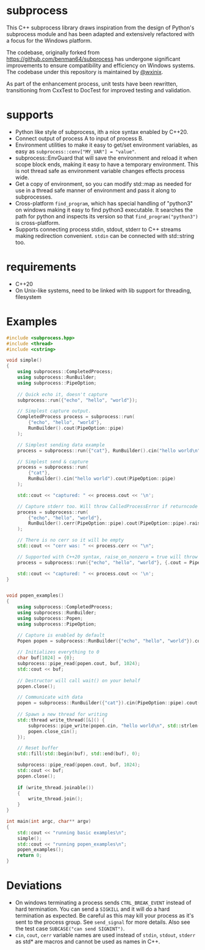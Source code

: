 # subprocess

This C++ subprocess library draws inspiration from the design of Python's subprocess module and has been adapted and extensively refactored with a focus for the Windows platform. 

The codebase, originally forked from https://github.com/benman64/subprocess has undergone significant improvements to ensure compatibility and efficiency on Windows systems. The codebase under this repository is maintained by [@wxinix](https://github.com/wxinix).

As part of the enhancement process, unit tests have been rewritten, transitioning from CxxTest to DocTest for improved testing and validation.

# supports

- Python like style of subprocess, ith a nice syntax enabled by C++20.
- Connect output of process A to input of process B.
- Environment utilities to make it easy to get/set environment variables, as easy as `subprocess::cenv["MY_VAR"] = "value"`.
- subprocess::EnvGuard that will save the environment and reload it when scope block ends, making it easy to have a temporary environment. This is not thread safe as environment variable changes effects process wide.
- Get a copy of environment, so you can modify std::map as needed for use in a thread safe manner of environment and pass it along to subprocesses.
- Cross-platform `find_program`, which has special handling of "python3" on windows making it easy to find python3 executable. It searches the path for python and inspects its version so that `find_program("python3")` is cross-platform.
- Supports connecting process stdin, stdout, stderr to C++ streams making redirection convenient. `stdin` can be connected with std::string too.

# requirements

- C++20
- On Unix-like systems, need to be linked with lib support for threading, filesystem

# Examples

```cpp
#include <subprocess.hpp>
#include <thread>
#include <cstring>

void simple()
{
    using subprocess::CompletedProcess;
    using subprocess::RunBuilder;
    using subprocess::PipeOption;
	
    // Quick echo it, doesn't capture
    subprocess::run({"echo", "hello", "world"});

    // Simplest capture output.
    CompletedProcess process = subprocess::run(
        {"echo", "hello", "world"}, 
        RunBuilder().cout(PipeOption::pipe)
    );

    // Simplest sending data example
    process = subprocess::run({"cat"}, RunBuilder().cin("hello world\n"));

    // Simplest send & capture
    process = subprocess::run(
        {"cat"}, 
        RunBuilder().cin("hello world").cout(PipeOption::pipe)
    );

    std::cout << "captured: " << process.cout << '\n';

    // Capture stderr too. Will throw CalledProcessError if returncode != 0.
    process = subprocess::run(
        {"echo", "hello", "world"}, 
        RunBuilder().cerr(PipeOption::pipe).cout(PipeOption::pipe).raise_on_nonzero(true)
    );

    // There is no cerr so it will be empty
    std::cout << "cerr was: " << process.cerr << "\n";

    // Supported with C++20 syntax, raise_on_nonzero = true will throw exception upon errors
    process = subprocess::run({"echo", "hello", "world"}, {.cout = PipeOption::pipe, .raise_on_nonzero = false});

    std::cout << "captured: " << process.cout << '\n';
}


void popen_examples()
{
    using subprocess::CompletedProcess;
    using subprocess::RunBuilder;
    using subprocess::Popen;
    using subprocess::PipeOption;

    // Capture is enabled by default
    Popen popen = subprocess::RunBuilder({"echo", "hello", "world"}).cout(PipeOption::pipe).popen();
	
    // Initializes everything to 0
    char buf[1024] = {0}; 
    subprocess::pipe_read(popen.cout, buf, 1024);
    std::cout << buf;
	
    // Destructor will call wait() on your behalf
    popen.close();

    // Communicate with data
    popen = subprocess::RunBuilder({"cat"}).cin(PipeOption::pipe).cout(PipeOption::pipe).popen();
	
    // Spawn a new thread for writing
    std::thread write_thread([&]() {
        subprocess::pipe_write(popen.cin, "hello world\n", std::strlen("hello world\n"));
        popen.close_cin();
    });

    // Reset buffer
    std::fill(std::begin(buf), std::end(buf), 0);

    subprocess::pipe_read(popen.cout, buf, 1024);
    std::cout << buf;
    popen.close();
	
    if (write_thread.joinable())
    {
        write_thread.join();
    }
}

int main(int argc, char** argv) 
{
    std::cout << "running basic examples\n";
    simple();
    std::cout << "running popen_examples\n";
    popen_examples();
    return 0;
}
```

# Deviations

- On windows terminating a process sends `CTRL_BREAK_EVENT` instead of hard termination. You can send a `SIGKILL` and it will do a hard termination as expected. Be careful as this may kill your process as it's sent to the process group. See `send_signal` for more details. Also see the test case `SUBCASE("can send SIGNINT")`.
- `cin`, `cout`, `cerr` variable names are used instead of `stdin`, `stdout`, `stderr` as std* are macros and cannot be used as names in C++.